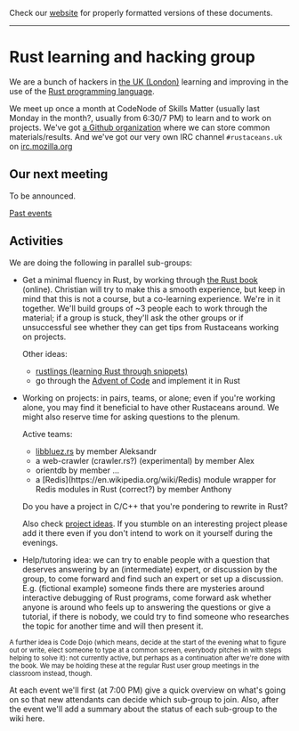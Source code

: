 Check our [website](http://rustaceans.uk/) for
properly formatted versions of these documents.

---

# Rust learning and hacking group

We are a bunch of hackers in [the UK (London)](Location.md) learning and
improving in the use of the [Rust programming
language](https://www.rust-lang.org/).

We meet up once a month at CodeNode of Skills Matter (usually last
Monday in the month?, usually from 6:30/7 PM) to learn and to work on
projects. We've got [a Github organization](Github.md) where we can
store common materials/results. And we've got our very own IRC channel `#rustaceans.uk` on [irc.mozilla.org](https://wiki.mozilla.org/IRC)


## Our next meeting

To be announced.

[Past events](past_events/index.md)

## Activities

We are doing the following in parallel sub-groups:

* Get a minimal fluency in Rust, by working through [the Rust
  book](http://doc.rust-lang.org/book/) (online). Christian will try
  to make this a smooth experience, but keep in mind that this is not
  a course, but a co-learning experience. We're in it together. We'll
  build groups of ~3 people each to work through the material; if a
  group is stuck, they'll ask the other groups or if unsuccessful see
  whether they can get tips from Rustaceans working on projects.

  Other ideas:

    * [rustlings (learning Rust through snippets)](https://github.com/carols10cents/rustlings)
    * go through the [Advent of Code](http://adventofcode.com/) and implement it in Rust

* Working on projects: in pairs, teams, or alone; even if you're
  working alone, you may find it beneficial to have other Rustaceans
  around. We might also reserve time for asking questions to the
  plenum.

  Active teams:

    * [libbluez.rs](http://github.com/khvzak/libbluez-rs) by member
      Aleksandr
    * a web-crawler (crawler.rs?) <!--(url XXX)--> (experimental) by member Alex
    * orientdb by member ...<!--XXX-->
    * <!--XXX project name and URL?-->a [Redis](https://en.wikipedia.org/wiki/Redis) module
      wrapper for Redis modules in Rust (correct?) by member Anthony

  Do you have a project in C/C++ that you're pondering to rewrite in Rust?

  Also check [project ideas](Project_ideas.md). If you stumble on
  an interesting project please add it there even if you don't
  intend to work on it yourself during the evenings.

* Help/tutoring idea: we can try to enable people with a question that
  deserves answering by an (intermediate) expert, or discussion by the
  group, to come forward and find such an expert or set up a
  discussion. E.g. (fictional example) someone finds there are
  mysteries around interactive debugging of Rust programs, come
  forward ask whether anyone is around who feels up to answering the
  questions or give a tutorial, if there is nobody, we could try to
  find someone who researches the topic for another time and will then
  present it.

<small>
A further idea is Code Dojo (which means, decide at the start of the
evening what to figure out or write, elect someone to type at a common
screen, everybody pitches in with steps helping to solve it): not
currently active, but perhaps as a continuation after we're done with
the book. We may be holding these at the regular Rust user group
meetings in the classroom instead, though.
</small>

At each event we'll first (at 7:00 PM) give a quick overview on what's
going on so that new attendants can decide which sub-group to
join. Also, after the event we'll add a summary about the status of
each sub-group to the wiki here.
